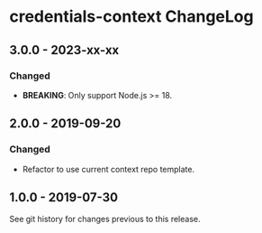 # credentials-context ChangeLog

## 3.0.0 - 2023-xx-xx

### Changed
- **BREAKING**: Only support Node.js >= 18.

## 2.0.0 - 2019-09-20

### Changed
- Refactor to use current context repo template.

## 1.0.0 - 2019-07-30

See git history for changes previous to this release.
